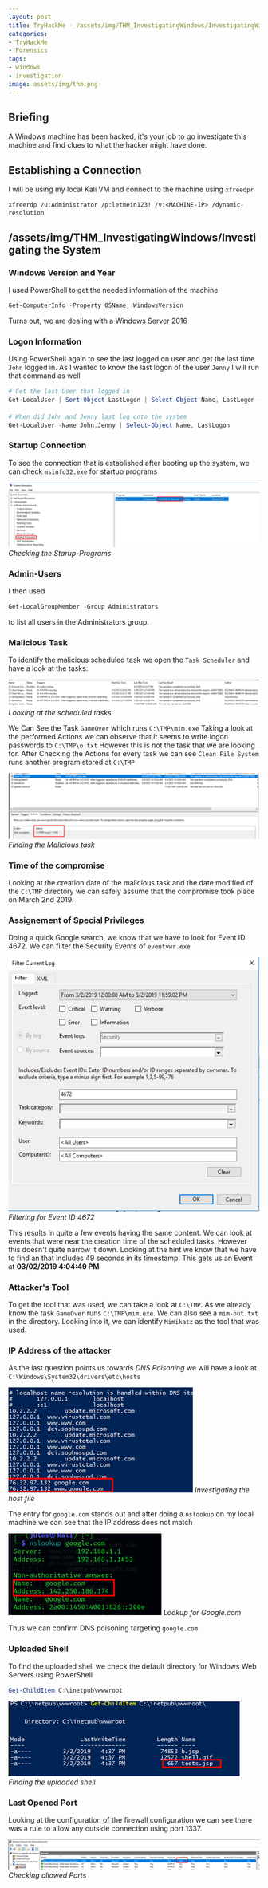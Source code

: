```yaml
---
layout: post
title: TryHackMe - /assets/img/THM_InvestigatingWindows/InvestigatingWindows
categories:
- TryHackMe
- Forensics
tags:
- windows
- investigation
image: assets/img/thm.png
---
```

## Briefing
A Windows machine has been hacked, it's your job to go investigate this machine and find clues to what the
hacker might have done.

## Establishing a Connection
I will be using my local Kali VM and connect to the machine using `xfreedpr`

```shell
xfreerdp /u:Administrator /p:letmein123! /v:<MACHINE-IP> /dynamic-resolution
```

## /assets/img/THM_InvestigatingWindows/Investigating the System

### Windows Version and Year
I used PowerShell to get the needed information of the machine

```powershell
Get-ComputerInfo -Property OSName, WindowsVersion
```

Turns out, we are dealing with a Windows Server 2016

### Logon Information
Using PowerShell again to see the last logged on user and get the last time `John` logged in. As I wanted to know the last logon of the user `Jenny` I will run that command as well

```powershell
# Get the last User that logged in
Get-LocalUser | Sort-Object LastLogon | Select-Object Name, LastLogon -Last 1

# When did John and Jenny last log onto the system
Get-LocalUser -Name John,Jenny | Select-Object Name, LastLogon
```

### Startup Connection
To see the connection that is established after booting up the system, we can check  `msinfo32.exe` for startup programs

![Startup Programs](assets/img/THM_InvestigatingWindows/InvestigatingWindows_StartUp.png)
*Checking the Starup-Programs*

### Admin-Users
I then used

```powershell
Get-LocalGroupMember -Group Administrators
```

to list all users in the Administrators group.

### Malicious Task
To identify the malicious scheduled task we open the `Task Scheduler` and have a look at the tasks:

![Scheduled Tasks](/assets/img/THM_InvestigatingWindows/InvestigatingWindows_ScheduledTasks.png)
*Looking at the scheduled tasks*

We Can See the Task `GameOver` which runs `C:\TMP\mim.exe` Taking a look at the performed Actions we can observe that it seems to write logon passwords to `C:\TMP\o.txt`
However this is not the task that we are looking for. After Checking the Actions for every task we can see `Clean File System` runs another program stored at `C:\TMP`

![Malicious Tast](/assets/img/THM_InvestigatingWindows/InvestigatingWindows_MaliciousTask.png)
*Finding the Malicious task*

### Time of the compromise
Looking at the creation date of the malicious task and the date modified of the `C:\TMP` directory we can safely assume that the compromise took place on March 2nd 2019.

### Assignement of Special Privileges
Doing a quick Google search, we know that we have to look for Event ID 4672. We can filter the Security Events of `eventvwr.exe` 

![Filtering Events](/assets/img/THM_InvestigatingWindows/InvestigatingWindows_LogonPermissions.png)
*Filtering for Event ID 4672*

This results in quite a few events having the same content. We can look at events that were near the creation time of the scheduled tasks. However this doesn't quite narrow it down. 
Looking at the hint we know that we have to find an that includes 49 seconds in its timestamp.
This gets us an Event at **03/02/2019 4:04:49 PM**

### Attacker's Tool
To get the tool that was used, we can take a look at `C:\TMP`. As we already know the task `GameOver` runs `C:\TMP\mim.exe`. We can also see a `mim-out.txt` in the directory.
Looking into it, we can identify `Mimikatz` as the tool that was used.

### IP Address of the attacker
As the last question points us towards *DNS Poisoning* we will have a look at `C:\Windows\System32\drivers\etc\hosts`

![Checking hostfile](/assets/img/THM_InvestigatingWindows/InvestigatingWindows_Hosts.png)
*Investigating the host file*

The entry for `google.com` stands out and after doing a `nslookup` on my local machine we can see that the IP address does not match

![NSLOOKUP](/assets/img/THM_InvestigatingWindows/InvestigatingWindows_NSLOOKUP.png)
*Lookup for Google.com*

Thus we can confirm DNS poisoning targeting `google.com`

### Uploaded Shell
To find the uploaded shell we check the default directory for Windows Web Servers using PowerShell

```powershell
Get-ChildItem C:\inetpub\wwwroot
```

![Serverlog](/assets/img/THM_InvestigatingWindows/InvestigatingWindow_serverlog.png)
*Finding the uploaded shell*

### Last Opened Port
Looking at the configuration of the firewall configuration we can see there was a rule to allow any outside connection using port 1337.

![Open Port](/assets/img/THM_InvestigatingWindows/InvestigatingWindow_Firewall.png)
*Checking allowed Ports*
